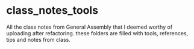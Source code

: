 # class_notes_tools

All the class notes from General Assembly that I deemed worthy of uploading after refactoring.
these folders are filled with tools, references, tips and notes from class.
